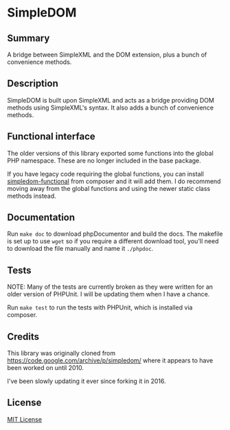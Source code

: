 # SimpleDOM

## Summary

A bridge between SimpleXML and the DOM extension, plus a bunch of convenience methods.

## Description

SimpleDOM is built upon SimpleXML and acts as a bridge providing DOM methods using SimpleXML's syntax. It also adds a bunch of convenience methods.

## Functional interface

The older versions of this library exported some functions into the global
PHP namespace. These are no longer included in the base package.

If you have legacy code requiring the global functions, you can install [simpledom-functional](https://github.com/supernovus/simpledom-functional) from composer and it will add them. I do recommend moving away from the global functions and using the newer static class methods instead.

## Documentation

Run `make doc` to download phpDocumentor and build the docs.
The makefile is set up to use `wget` so if you require a different download
tool, you'll need to download the file manually and name it `./phpdoc`.

## Tests

NOTE: Many of the tests are currently broken as they were written for an
older version of PHPUnit. I will be updating them when I have a chance.

Run `make test` to run the tests with PHPUnit, which is installed via composer.

## Credits

This library was originally cloned from https://code.google.com/archive/p/simpledom/ where it appears to have been worked on until 2010.

I've been slowly updating it ever since forking it in 2016.

## License

[MIT License](http://www.opensource.org/licenses/mit-license.php)

